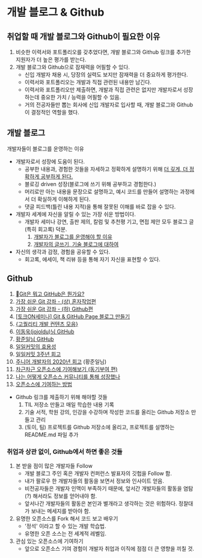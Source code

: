 # 개발 블로그 & Github

## 취업할 때 개발 블로그와 Github이 필요한 이유

1. 비슷한 이력서와 포트폴리오를 갖추었다면, 개발 블로그와 Github 링크를 추가한 지원자가 더 높은 평가를 받는다.
2. 개발 블로그와 Github으로 잠재력을 어필할 수 있다.
   - 신입 개발자 채용 시, 당장의 실력도 보지만 잠재력을 더 중요하게 평가한다.
   - 이력서와 포트폴리오는 개발과 직접 관련된 내용만 남긴다.
   - 이력서와 포트폴리오만 제출하면, 개발과 직접 관련은 없지만 개발자로서 성장하는데 중요한 가치 / 능력을 어필할 수 있음.
   - 거의 전공자들만 뽑는 회사에 신입 개발자로 입사할 때, 개발 블로그와 Github이 결정적인 역할을 했다.



## 개발 블로그

개발자들이 블로그를 운영하는 이유

- 개발자로서 성장에 도움이 된다.
  - 공부한 내용과, 경험한 것들을 자세하고 정확하게 설명하기 위해 <u>더 깊게, 더 정확하게 공부하게 된다.</u>
  - 블로깅 driven 성장(블로그에 쓰기 위해 공부하고 경험한다.)
  - 머리로만 아는 내용을 문장으로 설명하고, 예시 코드를 만들어 설명하는 과정에서 더 확실하게 이해하게 된다.
  - 댓글 피드백(틀린 내용 지적)을 통해 잘못된 이해를 바로 잡을 수 있다.
- 개발자 세계에 자신을 알릴 수 있는 가장 쉬운 방법이다.
  - 개발자 세미나 강연, 출판 제의, 칼럼 및 추천평 기고, 면접 제안 모두 블로그 글(특히 회고록) 덕분.
    1. [개발자가 블로그를 운영해야 할 이유](https://taegon.kim/archives/7107)
    2. [개발자의 글쓰기, 기술 블로그에 대하여](https://jbee.io/essay/writing-of-developers/)
- 자신의 생각과 감정, 경험을 공유할 수 있다.
  - 회고록, 에세이, 책 리뷰 등을 통해 자기 자신을 표현할 수 있다.



## Github

1. [Git은 뭐고 GitHub은 뭔가요?](https://www.youtube.com/watch?v=Bd35Ze7-dIw)
2. [가장 쉬운 Git 강좌 - (상) 혼자작업편](https://www.youtube.com/watch?v=FXDjmsiv8fI&t=3s)
3. [가장 쉬운 Git 강좌 - (하) Github편](https://www.youtube.com/watch?v=GaKjTjwcKQo)
4. [[토크ON세미나\] Git & GitHub Page 블로그 만들기](https://www.youtube.com/watch?v=YQat_D1C-ps)
5. [{고퀄리티 개발 컨텐츠 모음}](https://github.com/Integerous/goQuality-dev-contents)
6. [이동욱(jojoldu)님 GitHub](https://github.com/jojoldu)
7. [황준일님 GitHub](https://github.com/JunilHwang)
8. [일일커밋의 효용성](https://jojoldu.tistory.com/402)
9. [일일커밋 3주년 회고](https://jojoldu.tistory.com/464)
10. [주니어 개발자의 2020년 회고](https://junilhwang.github.io/TIL/Review/2020-year/end/) (황준일님)
11. [차근차근 오픈소스에 기여해보기 (동기부여 편)](https://rinae.dev/posts/how-to-contribute-oss)
12. [나는 어떻게 오픈소스 커뮤니티를 통해 성장했나](https://blog.cometkim.kr/posts/mattermost-contribution/how-i-grow-up-with-mattermost-community/)
13. [오픈소스에 기여하는 방법](https://opensource.guide/ko/how-to-contribute/)

- Github 링크를 제출하기 위해 해야할 것들
  1. TIL 저장소 만들고 매일 학습한 내용 기록
  2. 기술 서적, 학원 강의, 인강을 수강하며 작성한 코드를 올리는 Github 저장소 만들고 관리
  3. (토이, 팀) 프로젝트를 Github 저장소에 올리고, 프로젝트를 설명하는 README.md 파일 추가



### 취업과 상관 없이, Github에서 하면 좋은 것들

1. 본 받을 점이 많은 개발자들 Follow
   - 개발 블로그 주인 혹은 개발자 컨퍼런스 발표자의 깃헙을 Follow 함.
   - 내가 팔로우 한 개발자들의 활동을 보면서 정보와 인사이트 얻음.
   - 비전공자들은 개발자 인맥이 부족하기 때문에, 앞서간 개발자들의 활동을 염탐(?) 해서라도 정보를 얻어내야 함.
   - 앞서나간 개발자들의 활동은 본인과 별개라고 생각하는 것은 위험하다. 정찰대가 보내는 메세지를 받아야 함.
2. 유명한 오픈소스를 Fork 해서 코드 보고 배우기
   - '정석' 이라고 할 수 있는 개발 학습법.
   - 유명한 오픈 소스는 전 세계적 레벨임.
3. 관심 있는 오픈소스에 기여하기
   - 앞으로 오픈소스 기여 경험이 개발자 취업과 이직에 점점 더 큰 영향을 끼칠 것.

